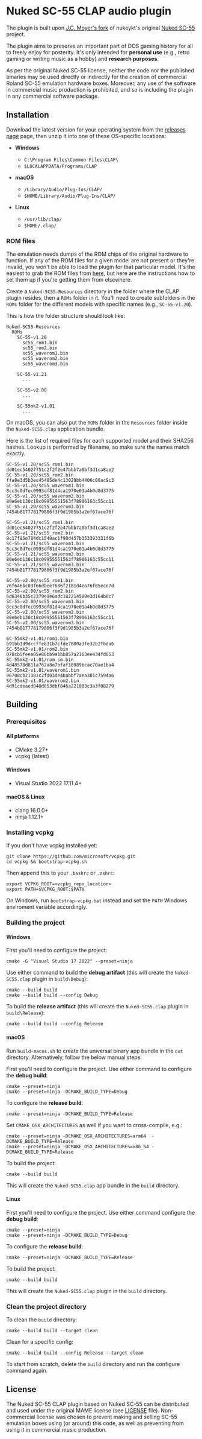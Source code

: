 # Nuked SC-55 CLAP audio plugin

The plugin is built upon [J.C. Moyer's fork](https://github.com/jcmoyer/Nuked-SC55)
of nukeykt's original [Nuked SC-55](https://github.com/nukeykt/Nuked-SC55)
project.

The plugin aims to preserve an important part of DOS gaming history for all to
freely enjoy for posterity. It's only intended for **personal use** (e.g.,
retro gaming or writing music as a hobby) and **research purposes**.

As per the original Nuked SC-55 license, neither the code nor the published
binaries may be used directly or indirectly for the creation of commercial
Roland SC-55 emulation hardware boxes. Moreover, any use of the software in
commercial music production is prohibited, and so is including the plugin in
any commercial software package.


## Installation

Download the latest version for your operating system from the [releases
page](https://github.com/johnnovak/Nuked-SC55-CLAP/releases/) page, then unzip
it into one of these OS-specific locations:

- **Windows**
  - `C:\Program Files\Common Files\CLAP\`
  - `$LOCALAPPDATA/Programs/CLAP`

- **macOS**
  - `/Library/Audio/Plug-Ins/CLAP/`
  - `$HOME/Library/Audio/Plug-Ins/CLAP/`

- **Linux**
  - `/usr/lib/clap/`
  - `$HOME/.clap/`


### ROM files

The emulation needs dumps of the ROM chips of the original hardware to
function. If any of the ROM files for a given model are not present or they're
invalid, you won't be able to load the plugin for that particular model. It's
the easiest to grab the ROM files from
[here](https://archive.org/details/nuked-sc-55-clap-rom-files), but here are
the instructions how to set them up if you're getting them from elsewhere.

Create a `Nuked-SC55-Resources` directory in the folder where the CLAP plugin
resides, then a `ROMs` folder in it. You'll need to create subfolders in the
`ROMs` folder for the different models with specific names (e.g.,
`SC-55-v1.20`).

This is how the folder structure should look like:

```
Nuked-SC55-Resources
  ROMs
    SC-55-v1.20
      sc55_rom1.bin
      sc55_rom2.bin
      sc55_waverom1.bin
      sc55_waverom2.bin
      sc55_waverom3.bin

    SC-55-v1.21
	  ...

    SC-55-v2.00
	  ...

    SC-55mk2-v1.01
	  ...
```

On macOS, you can also put the `ROMs` folder in the `Resources` folder inside
the `Nuked-SC55.clap` application bundle.

Here is the list of required files for each supported model and their SHA256
hashes. Lookup is performed by filename, so make sure the names match exactly.

```
SC-55-v1.20/sc55_rom1.bin        dd01ec54027751c2f2f2e47bbb7a0bf3d1ca8ae2
SC-55-v1.20/sc55_rom2.bin        ffa8e3d5b3ec45485de4c13029bb4406c08ac9c3
SC-55-v1.20/sc55_waverom1.bin    8cc3c0d7ec0993df81d4ca1970e01a4b0d8d3775
SC-55-v1.20/sc55_waverom2.bin    80e6eb130c18c09955551563f78906163c55cc11
SC-55-v1.20/sc55_waverom3.bin    7454b817778179806f3f9d1985b3a2ef67ace76f

SC-55-v1.21/sc55_rom1.bin        dd01ec54027751c2f2f2e47bbb7a0bf3d1ca8ae2
SC-55-v1.21/sc55_rom2.bin        9c17f85e784dc1549ac1f98d457b353393331f6b
SC-55-v1.21/sc55_waverom1.bin    8cc3c0d7ec0993df81d4ca1970e01a4b0d8d3775
SC-55-v1.21/sc55_waverom2.bin    80e6eb130c18c09955551563f78906163c55cc11
SC-55-v1.21/sc55_waverom3.bin    7454b817778179806f3f9d1985b3a2ef67ace76f

SC-55-v2.00/sc55_rom1.bin        76f646bc03f66dbee7606f2181d4ea76f05ece7d
SC-55-v2.00/sc55_rom2.bin        6d6346b35c2379e9e6adc182214580e3d164b0c7
SC-55-v2.00/sc55_waverom1.bin    8cc3c0d7ec0993df81d4ca1970e01a4b0d8d3775
SC-55-v2.00/sc55_waverom2.bin    80e6eb130c18c09955551563f78906163c55cc11
SC-55-v2.00/sc55_waverom3.bin    7454b817778179806f3f9d1985b3a2ef67ace76f

SC-55mk2-v1.01/rom1.bin          b91bb1d9dccffe831b7cfde7800a3fe32b2fbda6
SC-55mk2-v1.01/rom2.bin          078cb5feea05e80bb9a1bb857a2163ee434fd053
SC-55mk2-v1.01/rom_sm.bin        4d48578d811a762a8e7bfaf18989bcac70ae1ba4
SC-55mk2-v1.01/waverom1.bin      96708cb21381c2fd03de4babbf7aea301c7594a6
SC-55mk2-v1.01/waverom2.bin      4d91cdeaed048d653dbf846a221003c3a3f08279
```

## Building

### Prerequisites

#### All platforms

- CMake 3.27+
- vcpkg (latest)

#### Windows

- Visual Studio 2022 17.11.4+

#### macOS & Linux

- clang 16.0.0+
- ninja 1.12.1+


### Installing vcpkg

If you don't have vcpkg installed yet:

    git clone https://github.com/microsoft/vcpkg.git
    cd vcpkg && bootstrap-vcpkg.sh

Then append this to your `.bashrc` or `.zshrc`:

    export VCPKG_ROOT=<vcpkg_repo_location>
    export PATH=$VCPKG_ROOT:$PATH

On Windows, run `bootstrap-vcpkg.bat` instead and set the `PATH` Windows
enviroment variable accordingly.


### Building the project

#### Windows

First you'll need to configure the project:

    cmake -G "Visual Studio 17 2022" --preset=ninja

Use either command to build the **debug artifact** (this will create the
`Nuked-SC55.clap` plugin in `build\Debug`):

    cmake --build build
    cmake --build build --config Debug

To build the **release artifact** (this will create the `Nuked-SC55.clap`
plugin in `build\Release`):

    cmake --build build --config Release


#### macOS

Run `build-macos.sh` to create the universal binary app bundle in the `out`
directory. Alternatively, follow the below manual steps:

First you'll need to configure the project. Use either command to configure the
**debug build**:

    cmake --preset=ninja
    cmake --preset=ninja -DCMAKE_BUILD_TYPE=Debug

To configure the **release build**:

    cmake --preset=ninja -DCMAKE_BUILD_TYPE=Release

Set `CMAKE_OSX_ARCHITECTURES` as well if you want to cross-compile, e.g.:

    cmake --preset=ninja -DCMAKE_OSX_ARCHITECTURES=arm64  -DCMAKE_BUILD_TYPE=Release
    cmake --preset=ninja -DCMAKE_OSX_ARCHITECTURES=x86_64 -DCMAKE_BUILD_TYPE=Release

To build the project:

    cmake --build build

This will create the `Nuked-SC55.clap` app bundle in the `build` directory.


#### Linux

First you'll need to configure the project. Use either command configure the
**debug build**:

    cmake --preset=ninja
    cmake --preset=ninja -DCMAKE_BUILD_TYPE=Debug

To configure the **release build**:

    cmake --preset=ninja -DCMAKE_BUILD_TYPE=Release

To build the project:

    cmake --build build

This will create the `Nuked-SC55.clap` plugin in the `build` directory.


### Clean the project directory

To clean the `build` directory:

    cmake --build build --target clean

Clean for a specific config:

    cmake --build build --config Release --target clean

To start from scratch, delete the `build` directory and run the configure
command again.


## License

The Nuked SC-55 CLAP plugin based on Nuked SC-55 can be distributed and used
under the original MAME license (see [LICENSE](/LICENSE) file). Non-commercial
license was chosen to prevent making and selling SC-55 emulation boxes using
(or around) this code, as well as preventing from using it in commercial music
production.
